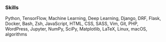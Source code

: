 ### Skills

Python, TensorFlow, Machine Learning, Deep Learning, Django, DRF, Flask, Docker, Bash, Zsh, JavaScript, HTML, CSS, SASS, Vim, Git, PHP, WordPress, Jupyter, NumPy, SciPy, Matplotlib, LaTeX, Linux, macOS, algorithms
